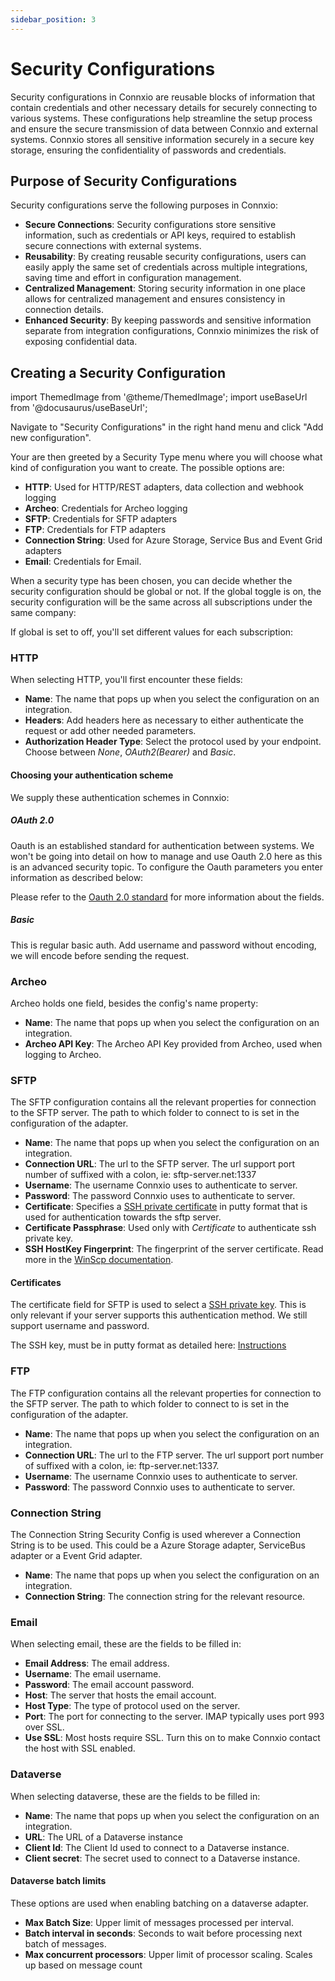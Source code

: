 ```yaml
---
sidebar_position: 3
---
```


# Security Configurations

Security configurations in Connxio are reusable blocks of information that contain credentials and other necessary details for securely connecting to various systems. These configurations help streamline the setup process and ensure the secure transmission of data between Connxio and external systems. Connxio stores all sensitive information securely in a secure key storage, ensuring the confidentiality of passwords and credentials.

## Purpose of Security Configurations

Security configurations serve the following purposes in Connxio:

- **Secure Connections**: Security configurations store sensitive information, such as credentials or API keys, required to establish secure connections with external systems.
- **Reusability**: By creating reusable security configurations, users can easily apply the same set of credentials across multiple integrations, saving time and effort in configuration management.
- **Centralized Management**: Storing security information in one place allows for centralized management and ensures consistency in connection details.
- **Enhanced Security**: By keeping passwords and sensitive information separate from integration configurations, Connxio minimizes the risk of exposing confidential data.

## Creating a Security Configuration

import ThemedImage from '@theme/ThemedImage';
import useBaseUrl from '@docusaurus/useBaseUrl';

<div style={{maxWidth: '400px'}}>
  <ThemedImage
    alt="security config"
    sources={{
      light: useBaseUrl('/img/docs/securityconfig/menu-light.webp'),
      dark: useBaseUrl('/img/docs/securityconfig/menu-dark.webp#dark-only'),
    }}
  />
</div>

Navigate to "Security Configurations" in the right hand menu and click "Add new configuration".

Your are then greeted by a Security Type menu where you will choose what kind of configuration you want to create. The possible options are:

- **HTTP**: Used for HTTP/REST adapters, data collection and webhook logging
- **Archeo**: Credentials for Archeo logging
- **SFTP**: Credentials for SFTP adapters
- **FTP**: Credentials for FTP adapters
- **Connection String**: Used for Azure Storage, Service Bus and Event Grid adapters
- **Email**: Credentials for Email.

When a security type has been chosen, you can decide whether the security configuration should be global or not. If the global toggle is on, the security configuration will be the same across all subscriptions under the same company:

<div style={{maxWidth: '400px'}}>
  <ThemedImage
    alt="security config"
    sources={{
      light: useBaseUrl('/img/docs/securityconfig/global-light.webp'),
      dark: useBaseUrl('/img/docs/securityconfig/global-dark.webp#dark-only'),
    }}
  />
</div>

If global is set to off, you'll set different values for each subscription:

<div style={{maxWidth: '400px'}}>
  <ThemedImage
    alt="security config"
    sources={{
      light: useBaseUrl('/img/docs/securityconfig/nonglobal-light.webp'),
      dark: useBaseUrl('/img/docs/securityconfig/nonglobal-dark.webp#dark-only'),
    }}
  />
</div>

### HTTP

When selecting HTTP, you'll first encounter these fields:

<div style={{maxWidth: '400px'}}>
  <ThemedImage
    alt="security config"
    sources={{
      light: useBaseUrl('/img/docs/securityconfig/http-light.webp'),
      dark: useBaseUrl('/img/docs/securityconfig/http-dark.webp#dark-only'),
    }}
  />
</div>

- **Name**: The name that pops up when you select the configuration on an integration.
- **Headers**: Add headers here as necessary to either authenticate the request or add other needed parameters.
- **Authorization Header Type**: Select the protocol used by your endpoint. Choose between *None*, *OAuth2(Bearer)* and *Basic*.

#### Choosing your authentication scheme

We supply these authentication schemes in Connxio:

##### OAuth 2.0

Oauth is an established standard for authentication between systems. We won't be going into detail on how to manage and use Oauth 2.0 here as this is an advanced security topic. To configure the Oauth parameters you enter information as described below:

<div style={{maxWidth: '400px'}}>
  <ThemedImage
    alt="security config"
    sources={{
      light: useBaseUrl('/img/docs/securityconfig/http-oauth-light.webp'),
      dark: useBaseUrl('/img/docs/securityconfig/http-oauth-dark.webp#dark-only'),
    }}
  />
</div>

Please refer to the [Oauth 2.0 standard](https://oauth.net/2/) for more information about the fields.

##### Basic

This is regular basic auth. Add username and password without encoding, we will encode before sending the request.

<div style={{maxWidth: '400px'}}>
  <ThemedImage
    alt="security config"
    sources={{
      light: useBaseUrl('/img/docs/securityconfig/http-basic-light.webp'),
      dark: useBaseUrl('/img/docs/securityconfig/http-basic-dark.webp#dark-only'),
    }}
  />
</div>

### Archeo

Archeo holds one field, besides the config's name property:

<div style={{maxWidth: '400px'}}>
  <ThemedImage
    alt="security config"
    sources={{
      light: useBaseUrl('/img/docs/securityconfig/archeo-light.webp'),
      dark: useBaseUrl('/img/docs/securityconfig/archeo-dark.webp#dark-only'),
    }}
  />
</div>

- **Name**: The name that pops up when you select the configuration on an integration.
- **Archeo API Key**: The Archeo API Key provided from Archeo, used when logging to Archeo.

### SFTP

The SFTP configuration contains all the relevant properties for connection to the SFTP server. The path to which folder to connect to is set in the configuration of the adapter.

<div style={{maxWidth: '400px'}}>
  <ThemedImage
    alt="security config"
    sources={{
      light: useBaseUrl('/img/docs/securityconfig/sftp-light.webp'),
      dark: useBaseUrl('/img/docs/securityconfig/sftp-dark.webp#dark-only'),
    }}
  />
</div>

- **Name**: The name that pops up when you select the configuration on an integration.
- **Connection URL**: The url to the SFTP server. The url support port number of suffixed with a colon, ie: sftp-server.net:1337
- **Username**: The username Connxio uses to authenticate to server.
- **Password**: The password Connxio uses to authenticate to server.
- **Certificate**: Specifies a [SSH private certificate](https://winscp.net/eng/docs/public_key#private) in putty format that is used for authentication towards the sftp server.
- **Certificate Passphrase**: Used only with *Certificate* to authenticate ssh private key.
- **SSH HostKey Fingerprint**: The fingerprint of the server certificate. Read more in the [WinScp documentation](https://winscp.net/eng/docs/faq_hostkey).

#### Certificates

The certificate field for SFTP is used to select a [SSH private key](https://winscp.net/eng/docs/public_key#private). This is only relevant if your server supports this authentication method. We still support username and password.

The SSH key, must be in putty format as detailed here: [Instructions](https://winscp.net/eng/docs/guide_public_key)

### FTP

The FTP configuration contains all the relevant properties for connection to the SFTP server. The path to which folder to connect to is set in the configuration of the adapter.

<div style={{maxWidth: '400px'}}>
  <ThemedImage
    alt="security config"
    sources={{
      light: useBaseUrl('/img/docs/securityconfig/ftp-light.webp'),
      dark: useBaseUrl('/img/docs/securityconfig/ftp-dark.webp#dark-only'),
    }}
  />
</div>

- **Name**: The name that pops up when you select the configuration on an integration.
- **Connection URL**: The url to the FTP server.  The url support port number of suffixed with a colon, ie: ftp-server.net:1337.
- **Username**: The username Connxio uses to authenticate to server.
- **Password**: The password Connxio uses to authenticate to server.

### Connection String

The Connection String Security Config is used wherever a Connection String is to be used. This could be a Azure Storage adapter, ServiceBus adapter or a Event Grid adapter.

<div style={{maxWidth: '400px'}}>
  <ThemedImage
    alt="security config"
    sources={{
      light: useBaseUrl('/img/docs/securityconfig/global-light.webp'),
      dark: useBaseUrl('/img/docs/securityconfig/global-dark.webp#dark-only'),
    }}
  />
</div>

- **Name**: The name that pops up when you select the configuration on an integration.
- **Connection String**: The connection string for the relevant resource.

### Email

When selecting email, these are the fields to be filled in:

<div style={{maxWidth: '400px'}}>
  <ThemedImage
    alt="security config"
    sources={{
      light: useBaseUrl('/img/docs/securityconfig/email-light.webp'),
      dark: useBaseUrl('/img/docs/securityconfig/email-dark.webp#dark-only'),
    }}
  />
</div>

- **Email Address**: The email address.
- **Username**: The email username.
- **Password**: The email account password.
- **Host**: The server that hosts the email account.
- **Host Type**: The type of protocol used on the server.
- **Port**: The port for connecting to the server. IMAP typically uses port 993 over SSL.
- **Use SSL**: Most hosts require SSL. Turn this on to make Connxio contact the host with SSL enabled.

### Dataverse

When selecting dataverse, these are the fields to be filled in:

- **Name**: The name that pops up when you select the configuration on an integration.
- **URL**: The URL of a Dataverse instance
- **Client Id**: The Client Id used to connect to a Dataverse instance.
- **Client secret**: The secret used to connect to a Dataverse instance.

#### Dataverse batch limits

These options are used when enabling batching on a dataverse adapter.

- **Max Batch Size**: Upper limit of messages processed per interval.
- **Batch interval in seconds**: Seconds to wait before processing next batch of messages.
- **Max concurrent processors**: Upper limit of processor scaling. Scales up based on message count
